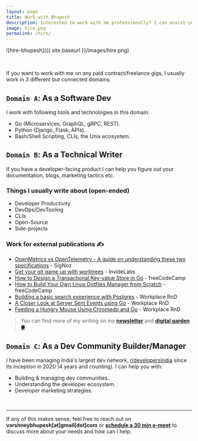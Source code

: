 ```yaml
---
layout: page
title: Work with Bhupesh
description: Interested to work with me professionally? I can assist you as a Software Developer, Technical Writer, or Dev Community Builder. Find out more about my work domains and how I can help you.
image: hire.png
permalink: /hire/
---
```


![hire-bhupesh]({{ site.baseurl }}/images/hire.png)

<br>

If you want to work with me on any paid contract/freelance gigs, I usually work in 3 different but connected domains.

## `Domain A`: As a Software Dev

I work with following tools and technologies in this domain:

- Go (Microservices, GraphQL, gRPC, REST).
- Python (Django, Flask, APIs).
- Bash/Shell Scripting, CLIs, the Unix ecosystem.

## `Domain B`: As a Technical Writer

If you have a developer-facing product I can help you figure out your documentation, blogs, marketing tactics etc.

### Things I usually write about (open-ended)

- Developer Productivity
- DevOps/DevTooling
- CLIs
- Open-Source
- Side-projects

### Work for external publications ✍️

- [OpenMetrics vs OpenTelemetry - A guide on understanding these two specifications](https://signoz.io/blog/openmetrics-vs-opentelemetry/) - SigNoz
- [Get your git game up with worktrees](https://blog.invidelabs.com/git-worktree-to-make-daily-git-workflow-better/) - InvideLabs
- [How to Design a Transactional Key-value Store in Go](https://www.freecodecamp.org/news/design-a-key-value-store-in-go/) - freeCodeCamp
- [How to Build Your Own Linux Dotfiles Manager from Scratch](https://www.freecodecamp.org/news/build-your-own-dotfiles-manager-from-scratch/) - freeCodeCamp
- [Building a basic search experience with Postgres](https://pacenthink.io/post/building-a-basic-search-experience-with-postgres/) - Workplace RnD
- [A Closer Look at Server Sent Events using Go](https://www.pacenthink.io/post/a-closer-look-at-server-sent-events/) - Workplace RnD
- [Feeding a Hungry Mouse Using Chromedp and Go](https://www.pacenthink.io/post/feeding-a-hungry-mouse-using-chromedp-and-golang/) - Workplace RnD

> You can find more of my writing on my [**newsletter**](https://buttondown.email/bhupesh/archive/) and [**digital garden 🍀**](https://til.bhupesh.me)

## `Domain C`: As a Dev Community Builder/Manager

I have been managing India's largest dev network, [r/developersIndia](https://reddit.com/r/developersIndia) since its inception in 2020 (4 years and counting). I can help you with:

- Building & managing dev communities.
- Understanding the developer ecosystem.
- Developer marketing strategies.

<br>

---

If any of this makes sense, feel free to reach out on **varshneybhupesh[at]gmail[dot]com** or <a class="mark" href="/chat"><b>schedule a 30 min e-meet</b></a> to discuss more about your needs and how can I help.

<br>